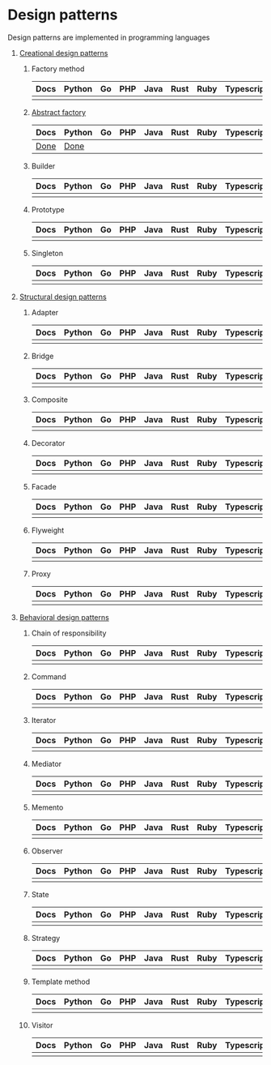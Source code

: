 # Design patterns

Design patterns are implemented in programming languages

1. [Creational design patterns](https://refactoring.guru/design-patterns/creational-patterns)
   
   1. Factory method
      
      | Docs | Python | Go  | PHP | Java | Rust | Ruby | Typescript |
      | ---- | ------ | --- | --- | ---- | ---- | ---- | ---------- |
      |      |        |     |     |      |      |      |            |

   1. [Abstract factory](./abstract_factory/)

      |                 Docs                 |               Python               | Go  | PHP | Java | Rust | Ruby | Typescript |
      | ------------------------------------ | ---------------------------------- | --- | --- | ---- | ---- | ---- | ---------- |
      | [Done](./abstract_factory/README.md) | [Done](./abstract_factory/main.py) |     |     |      |      |      |            |

   1. Builder
      
      | Docs | Python | Go  | PHP | Java | Rust | Ruby | Typescript |
      | ---- | ------ | --- | --- | ---- | ---- | ---- | ---------- |
      |      |        |     |     |      |      |      |            |

   1. Prototype
      
      | Docs | Python | Go  | PHP | Java | Rust | Ruby | Typescript |
      | ---- | ------ | --- | --- | ---- | ---- | ---- | ---------- |
      |      |        |     |     |      |      |      |            |

   1. Singleton
      
      | Docs | Python | Go  | PHP | Java | Rust | Ruby | Typescript |
      | ---- | ------ | --- | --- | ---- | ---- | ---- | ---------- |
      |      |        |     |     |      |      |      |            |

1. [Structural design patterns](https://refactoring.guru/design-patterns/structural-patterns)
   
   1. Adapter
      
      | Docs | Python | Go  | PHP | Java | Rust | Ruby | Typescript |
      | ---- | ------ | --- | --- | ---- | ---- | ---- | ---------- |
      |      |        |     |     |      |      |      |            |

   1. Bridge
      
      | Docs | Python | Go  | PHP | Java | Rust | Ruby | Typescript |
      | ---- | ------ | --- | --- | ---- | ---- | ---- | ---------- |
      |      |        |     |     |      |      |      |            |

   1. Composite
      
      | Docs | Python | Go  | PHP | Java | Rust | Ruby | Typescript |
      | ---- | ------ | --- | --- | ---- | ---- | ---- | ---------- |
      |      |        |     |     |      |      |      |            |

   1. Decorator
      
      | Docs | Python | Go  | PHP | Java | Rust | Ruby | Typescript |
      | ---- | ------ | --- | --- | ---- | ---- | ---- | ---------- |
      |      |        |     |     |      |      |      |            |

   1. Facade
      
      | Docs | Python | Go  | PHP | Java | Rust | Ruby | Typescript |
      | ---- | ------ | --- | --- | ---- | ---- | ---- | ---------- |
      |      |        |     |     |      |      |      |            |

   1. Flyweight
      
      | Docs | Python | Go  | PHP | Java | Rust | Ruby | Typescript |
      | ---- | ------ | --- | --- | ---- | ---- | ---- | ---------- |
      |      |        |     |     |      |      |      |            |

   1. Proxy
      
      | Docs | Python | Go  | PHP | Java | Rust | Ruby | Typescript |
      | ---- | ------ | --- | --- | ---- | ---- | ---- | ---------- |
      |      |        |     |     |      |      |      |            |

1. [Behavioral design patterns](https://refactoring.guru/design-patterns/behavioral-patterns)
   
   1. Chain of responsibility
      
      | Docs | Python | Go  | PHP | Java | Rust | Ruby | Typescript |
      | ---- | ------ | --- | --- | ---- | ---- | ---- | ---------- |
      |      |        |     |     |      |      |      |            |

   1. Command
      
      | Docs | Python | Go  | PHP | Java | Rust | Ruby | Typescript |
      | ---- | ------ | --- | --- | ---- | ---- | ---- | ---------- |
      |      |        |     |     |      |      |      |            |

   1. Iterator
      
      | Docs | Python | Go  | PHP | Java | Rust | Ruby | Typescript |
      | ---- | ------ | --- | --- | ---- | ---- | ---- | ---------- |
      |      |        |     |     |      |      |      |            |

   1. Mediator
      
      | Docs | Python | Go  | PHP | Java | Rust | Ruby | Typescript |
      | ---- | ------ | --- | --- | ---- | ---- | ---- | ---------- |
      |      |        |     |     |      |      |      |            |

   1. Memento
      
      | Docs | Python | Go  | PHP | Java | Rust | Ruby | Typescript |
      | ---- | ------ | --- | --- | ---- | ---- | ---- | ---------- |
      |      |        |     |     |      |      |      |            |

   1. Observer
      
      | Docs | Python | Go  | PHP | Java | Rust | Ruby | Typescript |
      | ---- | ------ | --- | --- | ---- | ---- | ---- | ---------- |
      |      |        |     |     |      |      |      |            |

   1. State
      
      | Docs | Python | Go  | PHP | Java | Rust | Ruby | Typescript |
      | ---- | ------ | --- | --- | ---- | ---- | ---- | ---------- |
      |      |        |     |     |      |      |      |            |

   1. Strategy
      
      | Docs | Python | Go  | PHP | Java | Rust | Ruby | Typescript |
      | ---- | ------ | --- | --- | ---- | ---- | ---- | ---------- |
      |      |        |     |     |      |      |      |            |

   1. Template method
      
      | Docs | Python | Go  | PHP | Java | Rust | Ruby | Typescript |
      | ---- | ------ | --- | --- | ---- | ---- | ---- | ---------- |
      |      |        |     |     |      |      |      |            |

   1. Visitor

      | Docs | Python | Go  | PHP | Java | Rust | Ruby | Typescript |
      | ---- | ------ | --- | --- | ---- | ---- | ---- | ---------- |
      |      |        |     |     |      |      |      |            |

